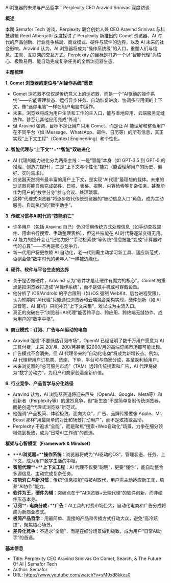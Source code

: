 AI浏览器的未来与产品哲学：Perplexity CEO Aravind Srinivas 深度访谈

  

**概述**

  

本期 Semafor Tech 访谈，Perplexity 联合创始人兼 CEO Aravind Srinivas 与科技编辑 Reed Albergotti 深度探讨了 Perplexity 新推出的 Comet 浏览器、AI 时代的产品创新、行业竞争格局、商业模式、硬件与软件的边界，以及 AI 未来的社会影响。Aravind 认为，AI 浏览器将成为“操作系统级”的入口，重塑人们与信息、工具、互联网的交互方式。Perplexity 的目标是打造一个以“智能代理”为核心、极致易用、能自动完成复杂任务的全新浏览器生态。

  

**主题梳理**

  

**1. Comet** **浏览器的定位与“****AI****操作系统”愿景**

- Comet 浏览器不仅仅是传统意义上的浏览器，而是一个“AI驱动的操作系统”——它能管理状态、运行异步任务、自动恢复进度、协调多应用间的上下文，像“迷你电脑”一样在用户电脑中运作。
- 未来，浏览器将成为用户生活和工作的主入口，能与本地应用、云端服务无缝协作，甚至让其他应用变成“外设”。
- 但 Aravind 强调，目标不是让用户只用 Comet，而是让 AI 能理解和整合用户在不同平台（如 iMessage、WhatsApp、邮件、日历等）的所有信息，真正实现“上下文工程”（Context Engineering）和个性化。

  

**2.** **智能代理与“上下文****+****智能”双轴进化**

- AI 代理的能力进化分为两条主线：一是“智能”本身（如 GPT-3.5 到 GPT-5 的推理、创造力提升），二是“上下文与个性化”能力（能否理解用户的历史、偏好、实时需求）。
- 浏览器天然拥有最丰富的用户上下文，是实现“AI代理”最理想的载体。未来的浏览器将能自动完成邮件、日程、表格、招聘、内容检索等复杂任务，甚至能作为用户的“数字分身”参与会议、处理琐事。
- 这种“代理式浏览器”将逐步取代传统浏览器的“被动信息入口”角色，成为主动服务、自动执行的“数字助手”。

  

**3.** **传统习惯与****AI****时代的“技能消亡”**

- 许多用户（包括 Aravind 自己）仍习惯用传统方式处理信息（如手动查找邮件、用命令行搜索、手动整理表格），但这些技能在 AI 时代将逐渐变得无用。
- AI 能力的提升会让“记忆力好”“手动检索快”等传统“信息技能”变成“计算器时代的心算”——不再是核心竞争力。
- 新一代用户将更依赖 AI 自动化，老一代则需主动学习新工具、适应新范式，否则会像“数字时代的老年人”一样被边缘化。

  

**4.** **硬件、软件与平台生态的边界**

- 关于是否做硬件，Aravind 认为“软件才是让硬件有魔力的核心”，Comet 的重点是把浏览器打造成“AI操作系统”，而不是做手机或可穿戴设备。
- 他分析了 iOS/Android 的平台限制（如 iOS 强制 WebKit、后台进程受限），认为短期内“AI代理”只能通过浏览器和云端混合架构实现，硬件创新（如 AI 录音笔、AI 耳机）只能补充“上下文采集”，难以成为主流入口。
- 真正的突破在于“浏览器+AI代理”能否跨平台、跨应用、跨终端无缝协作，成为用户的“数字中枢”。

  

**5.** **商业模式：订阅、广告与****AI****驱动的电商**

- Aravind 强调“不要低估订阅市场”，OpenAI 已经证明了数千万用户愿意为 AI 工具付费，未来 $20/月、$200/月甚至 $2000/月的高端订阅市场都可能出现。
- 广告模式不会消失，但 AI 代理带来的“自动化电商”将成为新增长点。例如，AI 代理帮用户订机票、选座、下单，平台可与商家分成，甚至返利给用户。
- 未来浏览器的“总可服务市场”（TAM）远超传统搜索和广告，AI 代理将成为“数字劳动力”，为用户和商家创造全新价值。

  

**6.** **行业竞争、产品哲学与分化路径**

- Aravind 认为，AI 浏览器赛道将迎来巨头（OpenAI、Google、Meta等）和创新者（Perplexity等）的激烈竞争，但“新生态”不是简单复制传统浏览器，而是创造“代理式浏览器”新范式。
- 他强调“产品极简、体验极致、面向大众”，广告、品牌传播要像 Apple、Mr. Beast 那样“用最简单的对比和场景打动用户”，而不是炫技或高冷。
- Perplexity 不追求“全能”，而是聚焦“搜索+Web自动化”场景，力争在细分领域做到极致，成为“日常AI工作流”的首选。

  

**框架与心智模型（****Framework & Mindset****）**

- **AI****浏览器****=****操作系统**：浏览器将成为“AI驱动的OS”，管理状态、任务、上下文，成为用户数字生活的中枢。
- **智能代理****+****上下文工程**：AI 代理不仅要“聪明”，更要“懂你”，能自动整合多源信息、主动完成复杂任务。
- **技能消亡与新习惯**：传统“信息技能”将被AI取代，用户需主动适应新工具，培养“AI协作”能力。
- **软件为王，硬件为辅**：突破点在于“AI浏览器+云端代理”的软件创新，而非硬件形态本身。
- **订阅****+****电商分成****+****广告**：AI工具的付费市场巨大，自动化电商和广告分成将成为新商业模式。
- **极简产品哲学**：用最简单、直接的产品和传播方式打动大众，避免“高冷炫技”，聚焦核心场景。
- **差异化竞争**：不追求“全能”，而是在细分场景做到极致，成为用户“日常AI助手”的首选。

  

**基本信息**

- Title: Perplexity CEO Aravind Srinivas On Comet, Search, & The Future Of AI | Semafor Tech
- Author: Semafor
- URL: https://www.youtube.com/watch?v=sM9xd8kkes0